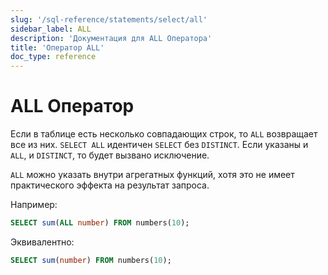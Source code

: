 ```yaml
---
slug: '/sql-reference/statements/select/all'
sidebar_label: ALL
description: 'Документация для ALL Оператора'
title: 'Оператор ALL'
doc_type: reference
---
```

# ALL Оператор

Если в таблице есть несколько совпадающих строк, то `ALL` возвращает все из них. `SELECT ALL` идентичен `SELECT` без `DISTINCT`. Если указаны и `ALL`, и `DISTINCT`, то будет вызвано исключение.

`ALL` можно указать внутри агрегатных функций, хотя это не имеет практического эффекта на результат запроса.

Например:

```sql
SELECT sum(ALL number) FROM numbers(10);
```

Эквивалентно:

```sql
SELECT sum(number) FROM numbers(10);
```